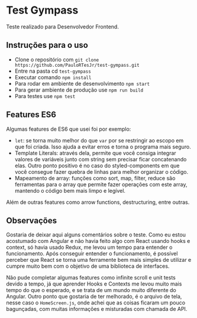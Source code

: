 # Test Gympass

Teste realizado para Desenvolvedor Frontend.

## Instruções para o uso
- Clone o repositório com `git clone https://github.com/PauloRTesJr/test-gympass.git`
- Entre na pasta cd `test-gympass`
- Executar comando `npm install`
- Para rodar em ambiente de desenvolvimento `npm start`
- Para gerar ambiente de produção use `npm run build`
- Para testes use `npm test`
 
## Features ES6
Algumas features de ES6 que usei foi por exemplo:
- `let`: se torna muito melhor do que `var` por se restringir ao escopo em que foi criada. Isso ajuda a evitar erros e torna o programa mais seguro.
- Template Literals: através dela, permite que você consiga integrar valores de variáveis junto com string sem precisar ficar concatenando elas. Outro ponto positivo é no caso do styled-components em que você consegue fazer quebra de linhas para melhor organizar o código.
- Mapeamento de array: funções como sort, map, filter, reduce são ferramentas para o array que permite fazer operações com este array, mantendo o código bem mais limpo e legível.

Além de outras features como arrow functions, destructuring, entre outras. 

## Observações

Gostaria de deixar aqui alguns comentários sobre o teste. Como eu estou acostumado com Angular e não havia feito algo com React usando hooks e context, só havia usado Redux, me levou um tempo para entender o funcionamento. Após conseguir entender o funcionamento, é possível perceber que React se torna uma ferramente bem mais simples de utilizar e cumpre muito bem com o objetivo de uma biblioteca de interfaces.

Não pude completar algumas features como infinite scroll e unit tests devido a tempo, já que aprender Hooks e Contexts me levou muito mais tempo do que o esperado, e se trata de um mundo muito diferente do Angular. Outro ponto que gostaria de ter melhorado, é o arquivo de tela, nesse caso o `HomeScreen.js`, onde achei que as coisas ficaram um pouco bagunçadas, com muitas informações e misturadas com chamada de API.
